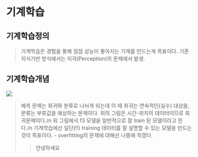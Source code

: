 기계학습
=============
기계학습정의
-------------

>기계학습은 경험을 통해 점점 성능이 좋아지는 기계를 만드는게 목표이다. 
기존 지식기반 방식에서는 지각(Perception)의 문제에서 발생.

기계학습개념
---------------
<img src="https://user-images.githubusercontent.com/112842153/223410671-775cbbf1-7d99-4e47-ba04-6b300c789712.png" />

>예측 문제는 회귀와 분류로 나뉘게 되는데 이 때 회귀는 연속적인(실수) 대상을, 분류는 부류값을 예상하는 문제이다. 
위의 그림은 시간-위치의 데이터이므로 회귀문제이다./n
위 그림에서 f3 모델을 일반적으로 잘 train 된 모델이라고 한다./n
기계학습에선 일단(!!) training 데이터를 잘 설명할 수 있는 모델을 만드는 것이 목표이다. - overfitting의 문제에 대해선 나중에 적겠다.
>>안녕하세요